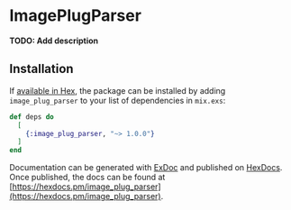 # ImagePlugParser

**TODO: Add description**

## Installation

If [available in Hex](https://hex.pm/docs/publish), the package can be installed
by adding `image_plug_parser` to your list of dependencies in `mix.exs`:

```elixir
def deps do
  [
    {:image_plug_parser, "~> 1.0.0"}
  ]
end
```

Documentation can be generated with [ExDoc](https://github.com/elixir-lang/ex_doc)
and published on [HexDocs](https://hexdocs.pm). Once published, the docs can
be found at [https://hexdocs.pm/image_plug_parser](https://hexdocs.pm/image_plug_parser).

